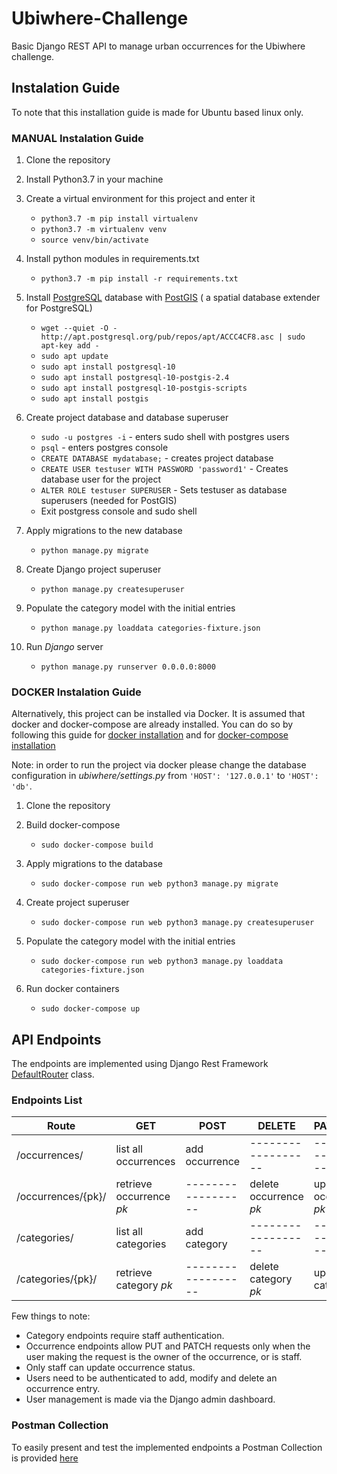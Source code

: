 
# Ubiwhere-Challenge

Basic Django REST API to manage urban occurrences for the Ubiwhere challenge.

## Instalation Guide
To note that this installation guide is made for Ubuntu based linux only.

### MANUAL Instalation Guide
 1. Clone the repository

 2. Install Python3.7 in your machine
 
 3. Create a virtual environment for this project and enter it
 	- ```python3.7 -m pip install virtualenv```
 	- ```python3.7 -m virtualenv venv```
 	- ```source venv/bin/activate```
 
 4. Install python modules in requirements.txt
	- ```python3.7 -m pip install -r requirements.txt```
 
 5. Install  [PostgreSQL](https://postgresql.org) database with [PostGIS](https://postgis.net/) ( a spatial database extender for PostgreSQL)
	- ```wget --quiet -O - http://apt.postgresql.org/pub/repos/apt/ACCC4CF8.asc | sudo apt-key add -```
	- ```sudo apt update```
	- ```sudo apt install postgresql-10```
	- ```sudo apt install postgresql-10-postgis-2.4```
	- ```sudo apt install postgresql-10-postgis-scripts```
	- ```sudo apt install postgis```

6. Create project database and database superuser
	- ```sudo -u postgres -i``` - enters sudo shell with postgres users
	- ```psql``` - enters postgres console
	- ```CREATE DATABASE mydatabase;``` - creates project database
	- ```CREATE USER testuser WITH PASSWORD 'password1'``` - Creates database user for the project
	- ```ALTER ROLE testuser SUPERUSER``` - Sets testuser as database superusers (needed for PostGIS)
	- Exit postgress console and sudo shell

7. Apply migrations to the new database
	- ```python manage.py migrate```

8. Create Django project superuser
	- ```python manage.py createsuperuser```

9. Populate the category model with the initial entries
	- ```python manage.py loaddata categories-fixture.json```  

10. Run _Django_ server
	- ```python manage.py runserver 0.0.0.0:8000```


### DOCKER Instalation Guide
Alternatively, this project can be installed via Docker. It is assumed that docker and docker-compose are already installed. You can do so by following this guide for [docker installation](https://docs.docker.com/engine/install/ubuntu/) and for [docker-compose installation](https://docs.docker.com/compose/install/)

Note: in order to run the project via docker please change the database configuration in _ubiwhere/settings.py_ from ```'HOST': '127.0.0.1'``` to ```'HOST': 'db'```. 
1. Clone the repository 

2. Build docker-compose 
	- ```sudo docker-compose build```

3. Apply migrations to the database
	- ```sudo docker-compose run web python3 manage.py migrate```

4. Create project superuser
	- ```sudo docker-compose run web python3 manage.py createsuperuser``` 

5. Populate the category model with the initial entries
	- ```sudo docker-compose run web python3 manage.py loaddata categories-fixture.json```  

6. Run docker containers
	- ```sudo docker-compose up``` 


## API Endpoints
The endpoints are implemented using Django Rest Framework [DefaultRouter](https://www.django-rest-framework.org/api-guide/routers/#defaultrouter) class.

### Endpoints List

|Route| GET | POST |  DELETE |  PATCH/PUT |
|--|--|--|--|--|
|/occurrences/| list all occurrences | add occurrence |------------------ | ------------------ | 
|/occurrences/{pk}/| retrieve occurrence _pk_ | ------------------ | delete occurrence _pk_ | update occurrence _pk_  |
|/categories/| list all categories| add category | ------------------ | ------------------ |
|/categories/{pk}/| retrieve category _pk_ | ------------------  | delete category _pk_ | update category _pk_ |

Few things to note:
 - Category endpoints require staff authentication.
 - Occurrence endpoints allow PUT and PATCH requests only when the user making the request is the owner of the occurrence, or is staff.
 - Only staff can update occurrence status. 
 - Users need to be authenticated to add, modify and delete an occurrence entry.
 - User management is made via the Django admin dashboard.

### Postman Collection
To easily present and test the implemented endpoints a Postman Collection is provided [here](https://www.getpostman.com/collections/af5ca37b2c5550c8ad86)
